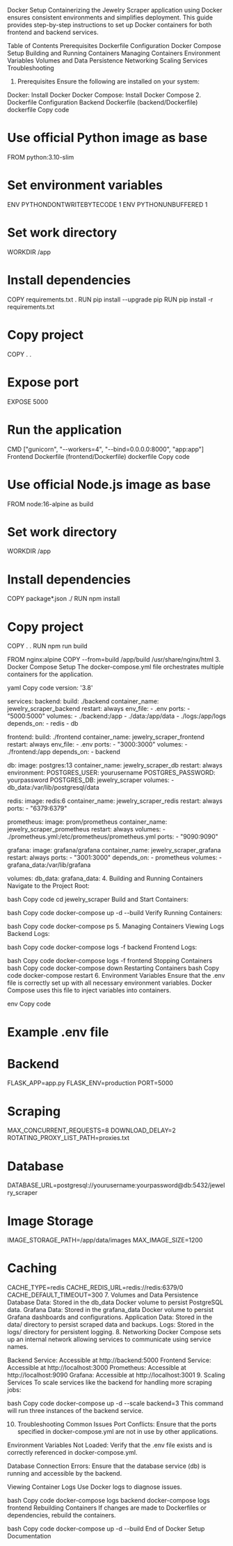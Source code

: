 
Docker Setup
Containerizing the Jewelry Scraper application using Docker ensures consistent environments and simplifies deployment. This guide provides step-by-step instructions to set up Docker containers for both frontend and backend services.

Table of Contents
Prerequisites
Dockerfile Configuration
Docker Compose Setup
Building and Running Containers
Managing Containers
Environment Variables
Volumes and Data Persistence
Networking
Scaling Services
Troubleshooting
1. Prerequisites
Ensure the following are installed on your system:

Docker: Install Docker
Docker Compose: Install Docker Compose
2. Dockerfile Configuration
Backend Dockerfile (backend/Dockerfile)
dockerfile
Copy code
# Use official Python image as base
FROM python:3.10-slim

# Set environment variables
ENV PYTHONDONTWRITEBYTECODE 1
ENV PYTHONUNBUFFERED 1

# Set work directory
WORKDIR /app

# Install dependencies
COPY requirements.txt .
RUN pip install --upgrade pip
RUN pip install -r requirements.txt

# Copy project
COPY . .

# Expose port
EXPOSE 5000

# Run the application
CMD ["gunicorn", "--workers=4", "--bind=0.0.0.0:8000", "app:app"]
Frontend Dockerfile (frontend/Dockerfile)
dockerfile
Copy code
# Use official Node.js image as base
FROM node:16-alpine as build

# Set work directory
WORKDIR /app

# Install dependencies
COPY package*.json ./
RUN npm install

# Copy project
COPY . .
RUN npm run build

FROM nginx:alpine
COPY --from=build /app/build /usr/share/nginx/html
3. Docker Compose Setup
The docker-compose.yml file orchestrates multiple containers for the application.

yaml
Copy code
version: '3.8'

services:
  backend:
    build: ./backend
    container_name: jewelry_scraper_backend
    restart: always
    env_file:
      - .env
    ports:
      - "5000:5000"
    volumes:
      - ./backend:/app
      - ./data:/app/data
      - ./logs:/app/logs
    depends_on:
      - redis
      - db

  frontend:
    build: ./frontend
    container_name: jewelry_scraper_frontend
    restart: always
    env_file:
      - .env
    ports:
      - "3000:3000"
    volumes:
      - ./frontend:/app
    depends_on:
      - backend

  db:
    image: postgres:13
    container_name: jewelry_scraper_db
    restart: always
    environment:
      POSTGRES_USER: yourusername
      POSTGRES_PASSWORD: yourpassword
      POSTGRES_DB: jewelry_scraper
    volumes:
      - db_data:/var/lib/postgresql/data

  redis:
    image: redis:6
    container_name: jewelry_scraper_redis
    restart: always
    ports:
      - "6379:6379"

  prometheus:
    image: prom/prometheus
    container_name: jewelry_scraper_prometheus
    restart: always
    volumes:
      - ./prometheus.yml:/etc/prometheus/prometheus.yml
    ports:
      - "9090:9090"

  grafana:
    image: grafana/grafana
    container_name: jewelry_scraper_grafana
    restart: always
    ports:
      - "3001:3000"
    depends_on:
      - prometheus
    volumes:
      - grafana_data:/var/lib/grafana

volumes:
  db_data:
  grafana_data:
4. Building and Running Containers
Navigate to the Project Root:

bash
Copy code
cd jewelry_scraper
Build and Start Containers:

bash
Copy code
docker-compose up -d --build
Verify Running Containers:

bash
Copy code
docker-compose ps
5. Managing Containers
Viewing Logs
Backend Logs:

bash
Copy code
docker-compose logs -f backend
Frontend Logs:

bash
Copy code
docker-compose logs -f frontend
Stopping Containers
bash
Copy code
docker-compose down
Restarting Containers
bash
Copy code
docker-compose restart
6. Environment Variables
Ensure that the .env file is correctly set up with all necessary environment variables. Docker Compose uses this file to inject variables into containers.

env
Copy code
# Example .env file

# Backend
FLASK_APP=app.py
FLASK_ENV=production
PORT=5000

# Scraping
MAX_CONCURRENT_REQUESTS=8
DOWNLOAD_DELAY=2
ROTATING_PROXY_LIST_PATH=proxies.txt

# Database
DATABASE_URL=postgresql://yourusername:yourpassword@db:5432/jewelry_scraper

# Image Storage
IMAGE_STORAGE_PATH=/app/data/images
MAX_IMAGE_SIZE=1200

# Caching
CACHE_TYPE=redis
CACHE_REDIS_URL=redis://redis:6379/0
CACHE_DEFAULT_TIMEOUT=300
7. Volumes and Data Persistence
Database Data: Stored in the db_data Docker volume to persist PostgreSQL data.
Grafana Data: Stored in the grafana_data Docker volume to persist Grafana dashboards and configurations.
Application Data: Stored in the data/ directory to persist scraped data and backups.
Logs: Stored in the logs/ directory for persistent logging.
8. Networking
Docker Compose sets up an internal network allowing services to communicate using service names.

Backend Service: Accessible at http://backend:5000
Frontend Service: Accessible at http://localhost:3000
Prometheus: Accessible at http://localhost:9090
Grafana: Accessible at http://localhost:3001
9. Scaling Services
To scale services like the backend for handling more scraping jobs:

bash
Copy code
docker-compose up -d --scale backend=3
This command will run three instances of the backend service.

10. Troubleshooting
Common Issues
Port Conflicts: Ensure that the ports specified in docker-compose.yml are not in use by other applications.

Environment Variables Not Loaded: Verify that the .env file exists and is correctly referenced in docker-compose.yml.

Database Connection Errors: Ensure that the database service (db) is running and accessible by the backend.

Viewing Container Logs
Use Docker logs to diagnose issues.

bash
Copy code
docker-compose logs backend
docker-compose logs frontend
Rebuilding Containers
If changes are made to Dockerfiles or dependencies, rebuild the containers.

bash
Copy code
docker-compose up -d --build
End of Docker Setup Documentation 
